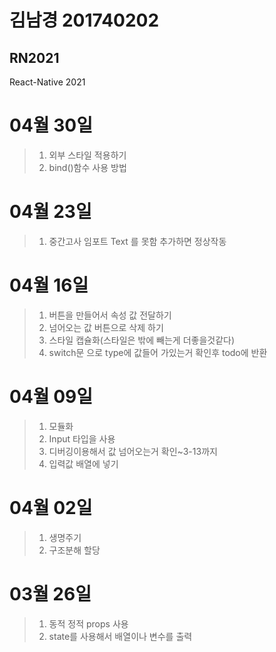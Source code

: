 # 김남경 201740202 
## RN2021

React-Native 2021

# 04월 30일
>1. 외부 스타일 적용하기
>2. bind()함수 사용 방법 



# 04월 23일
>1. 중간고사 임포트 Text 를 못함 추가하면 정상작동 

# 04월 16일
>1. 버튼을 만들어서 속성 값 전달하기 
>2. 넘어오는 값 버튼으로 삭제 하기 
>3. 스타일 캡슐화(스타일은 밖에 빼는게 더좋을것같다)
>4. switch문 으로 type에 값들어 가있는거 확인후 todo에 반환
 
# 04월 09일
>1. 모듈화 
>2. Input 타입을 사용
>3. 디버깅이용해서 값 넘어오는거 확인~3-13까지
>4. 입력값 배열에 넣기

# 04월 02일
>1. 생명주기
>2. 구조분해 할당

# 03월 26일
>1. 동적 정적 props 사용 
>2. state를 사용해서 배열이나 변수를  출력





